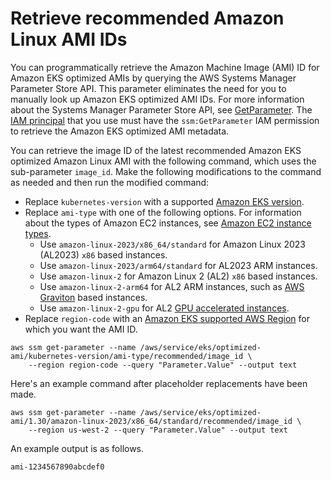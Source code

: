 # Retrieve recommended Amazon Linux AMI IDs<a name="retrieve-ami-id"></a>

You can programmatically retrieve the Amazon Machine Image \(AMI\) ID for Amazon EKS optimized AMIs by querying the AWS Systems Manager Parameter Store API\. This parameter eliminates the need for you to manually look up Amazon EKS optimized AMI IDs\. For more information about the Systems Manager Parameter Store API, see [GetParameter](https://docs.aws.amazon.com/systems-manager/latest/APIReference/API_GetParameter.html)\. The [IAM principal](https://docs.aws.amazon.com/IAM/latest/UserGuide/intro-structure.html) that you use must have the `ssm:GetParameter` IAM permission to retrieve the Amazon EKS optimized AMI metadata\.

You can retrieve the image ID of the latest recommended Amazon EKS optimized Amazon Linux AMI with the following command, which uses the sub\-parameter `image_id`\. Make the following modifications to the command as needed and then run the modified command:
+ Replace `kubernetes-version` with a supported [Amazon EKS version](platform-versions.md)\.
+ Replace `ami-type` with one of the following options\. For information about the types of Amazon EC2 instances, see [Amazon EC2 instance types](https://docs.aws.amazon.com/AWSEC2/latest/UserGuide/instance-types.html)\.
  + Use `amazon-linux-2023/x86_64/standard` for Amazon Linux 2023 \(AL2023\) `x86` based instances\.
  + Use `amazon-linux-2023/arm64/standard` for AL2023 ARM instances\.
  + Use `amazon-linux-2` for Amazon Linux 2 \(AL2\) `x86` based instances\.
  + Use `amazon-linux-2-arm64` for AL2 ARM instances, such as [AWS Graviton](https://aws.amazon.com/ec2/graviton/) based instances\.
  + Use `amazon-linux-2-gpu` for AL2 [GPU accelerated instances](https://docs.aws.amazon.com/AWSEC2/latest/UserGuide/accelerated-computing-instances.html#gpu-instances)\.
+ Replace `region-code` with an [Amazon EKS supported AWS Region](https://docs.aws.amazon.com/general/latest/gr/eks.html) for which you want the AMI ID\.

```
aws ssm get-parameter --name /aws/service/eks/optimized-ami/kubernetes-version/ami-type/recommended/image_id \
    --region region-code --query "Parameter.Value" --output text
```

Here's an example command after placeholder replacements have been made\.

```
aws ssm get-parameter --name /aws/service/eks/optimized-ami/1.30/amazon-linux-2023/x86_64/standard/recommended/image_id \
    --region us-west-2 --query "Parameter.Value" --output text
```

An example output is as follows\.

```
ami-1234567890abcdef0
```